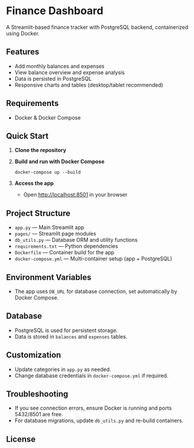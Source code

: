 # Finance Dashboard

A Streamlit-based finance tracker with PostgreSQL backend, containerized using Docker.

## Features

- Add monthly balances and expenses
- View balance overview and expense analysis
- Data is persisted in PostgreSQL
- Responsive charts and tables (desktop/tablet recommended)

## Requirements

- Docker & Docker Compose

## Quick Start

1. **Clone the repository**

2. **Build and run with Docker Compose**
   ```
   docker-compose up --build
   ```

3. **Access the app**
   - Open [http://localhost:8501](http://localhost:8501) in your browser

## Project Structure

- `app.py` — Main Streamlit app
- `pages/` — Streamlit page modules
- `db_utils.py` — Database ORM and utility functions
- `requirements.txt` — Python dependencies
- `Dockerfile` — Container build for the app
- `docker-compose.yml` — Multi-container setup (app + PostgreSQL)

## Environment Variables

- The app uses `DB_URL` for database connection, set automatically by Docker Compose.

## Database

- PostgreSQL is used for persistent storage.
- Data is stored in `balances` and `expenses` tables.

## Customization

- Update categories in `app.py` as needed.
- Change database credentials in `docker-compose.yml` if required.

## Troubleshooting

- If you see connection errors, ensure Docker is running and ports 5432/8501 are free.
- For database migrations, update `db_utils.py` and re-build containers.

## License